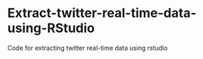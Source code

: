 # Extract-twitter-real-time-data-using-RStudio
Code for extracting twitter real-time data using rstudio
